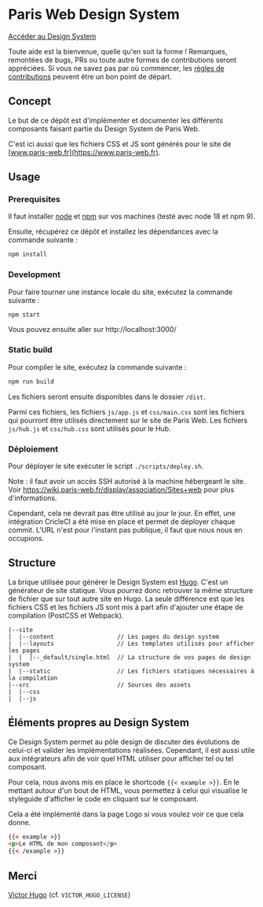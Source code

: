 # Paris Web Design System

[Accéder au Design System](https://www.paris-web.fr/design-system/master/)

Toute aide est la bienvenue, quelle qu'en soit la forme ! Remarques, remontées de bugs, PRs ou toute autre formes de contributions seront appréciées. Si vous ne savez pas par où commencer, les [règles de contributions](https://github.com/Paris-Web/pw-design-system/blob/master/CONTRIBUTING.md) peuvent être un bon point de départ.

## Concept

Le but de ce dépôt est d'implémenter et documenter les différents composants faisant partie du Design System de Paris Web.

C'est ici aussi que les fichiers CSS et JS sont générés pour le site de [www.paris-web.fr](https://www.paris-web.fr).

## Usage

### Prerequisites

Il faut installer [node](https://nodejs.org/en/download/) et [npm](https://www.npmjs.com/get-npm) sur vos machines (testé avec node 18 et npm 9).

Ensuite, récupérez ce dépôt et installez les dépendances avec la commande suivante :

```bash
npm install
```

### Development

Pour faire tourner une instance locale du site, exécutez la commande suivante :

```bash
npm start
```

Vous pouvez ensuite aller sur http://localhost:3000/

### Static build

Pour compiler le site, exécutez la commande suivante :

```bash
npm run build
```

Les fichiers seront ensuite disponibles dans le dossier `/dist`.

Parmi ces fichiers, les fichiers `js/app.js` et `css/main.css` sont les fichiers qui pourront être utilisés directement sur le site de Paris Web. Les fichiers `js/hub.js` et `css/hub.css` sont utilisés pour le Hub.

### Déploiement

Pour déployer le site exécuter le script `./scripts/deploy.sh`.

Note : il faut avoir un accès SSH autorisé à la machine hébergeant le site. Voir https://wiki.paris-web.fr/display/association/Sites+web pour plus d'informations.

Cependant, cela ne devrait pas être utilisé au jour le jour. En effet, une intégration CricleCI a été mise en place et permet de déployer chaque commit. L'URL n'est pour l'instant pas publique, il faut que nous nous en occupions.

## Structure

La brique utilisée pour générer le Design System est [Hugo](https://gohugo.io/). C'est un
générateur de site statique. Vous pourrez donc retrouver la même structure de fichier que sur tout autre site en Hugo. La seule différence est que les fichiers CSS et les fichiers JS sont mis à part afin d'ajouter une étape de compilation (PostCSS et Webpack).

```
|--site
|  |--content                  // Les pages du design system
|  |--layouts                  // Les templates utilisés pour afficher les pages
|  |  |--_default/single.html  // La structure de vos pages de design system
|  |--static                   // Les fichiers statiques nécessaires à la compilation
|--src                         // Sources des assets
|  |--css
|  |--js
```

## Éléments propres au Design System

Ce Design System permet au pôle design de discuter des évolutions de celui-ci et
valider les implémentations réalisées. Cependant, il est aussi utile aux
intégrateurs afin de voir quel HTML utiliser pour afficher tel ou tel composant.

Pour cela, nous avons mis en place le shortcode `{{< example >}}`. En le mettant
autour d'un bout de HTML, vous permettez à celui qui visualise le styleguide
d'afficher le code en cliquant sur le composant.

Cela a été implémenté dans la page Logo si vous voulez voir ce que cela donne.

```html
{{< example >}}
<p>Le HTML de mon composant</p>
{{< /example >}}
```

## Merci

[Victor Hugo](https://github.com/netlify/victor-hugo) (cf.
`VICTOR_HUGO_LICENSE`)
